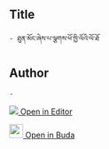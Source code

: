 ## Title
	- ཐུན་མོང་ཞེས་པ་ལྕགས་ཕོ་ཁྱི་ལོའི་ལོ་ཐོ

## Author
	- 



[<img src="https://img.icons8.com/color/25/000000/edit-property.png"> Open in Editor](http://editor.openpecha.org/P004498)

[<img width="25" src="https://library.bdrc.io/icons/BUDA-small.svg"> Open in Buda](https://library.bdrc.io/show/bdr:IE0OPP004498)
